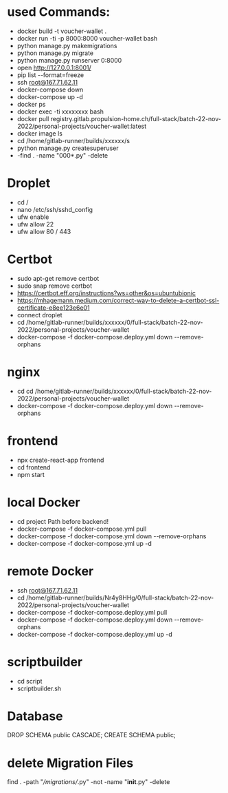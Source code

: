 # used Commands:

- docker build -t voucher-wallet .
- docker run -ti -p 8000:8000 voucher-wallet bash
- python manage.py makemigrations
- python manage.py migrate
- python manage.py runserver 0:8000
- open http://127.0.0.1:8001/
- pip list --format=freeze
- ssh root@167.71.62.11
- docker-compose down
- docker-compose up -d
- docker ps
- docker exec -ti xxxxxxxx bash
- docker pull registry.gitlab.propulsion-home.ch/full-stack/batch-22-nov-2022/personal-projects/voucher-wallet:latest
- docker image ls
- cd /home/gitlab-runner/builds/xxxxxx/s
- python manage.py createsuperuser
- -find . -name "000*.py" -delete

# Droplet

- cd /
- nano /etc/ssh/sshd_config
- ufw enable
- ufw allow 22
- ufw allow 80 / 443

# Certbot

- sudo apt-get remove certbot
- sudo snap remove certbot
- https://certbot.eff.org/instructions?ws=other&os=ubuntubionic
- https://mhagemann.medium.com/correct-way-to-delete-a-certbot-ssl-certificate-e8ee123e6e01
- connect droplet
- cd /home/gitlab-runner/builds/xxxxxx/0/full-stack/batch-22-nov-2022/personal-projects/voucher-wallet
- docker-compose -f docker-compose.deploy.yml down --remove-orphans

# nginx

- cd cd /home/gitlab-runner/builds/xxxxxx/0/full-stack/batch-22-nov-2022/personal-projects/voucher-wallet
- docker-compose -f docker-compose.deploy.yml down --remove-orphans

# frontend

- npx create-react-app frontend
- cd frontend
- npm start

# local Docker

- cd project Path before backend!
- docker-compose -f docker-compose.yml pull
- docker-compose -f docker-compose.yml down --remove-orphans
- docker-compose -f docker-compose.yml up -d

# remote Docker

- ssh root@167.71.62.11
- cd /home/gitlab-runner/builds/Nr4y8HHg/0/full-stack/batch-22-nov-2022/personal-projects/voucher-wallet
- docker-compose -f docker-compose.deploy.yml pull
- docker-compose -f docker-compose.deploy.yml down --remove-orphans
- docker-compose -f docker-compose.deploy.yml up -d

# scriptbuilder

- cd script
- scriptbuilder.sh

# Database

DROP SCHEMA public CASCADE;
CREATE SCHEMA public;

# delete Migration Files

find . -path "*/migrations/*.py" -not -name "__init__.py" -delete
